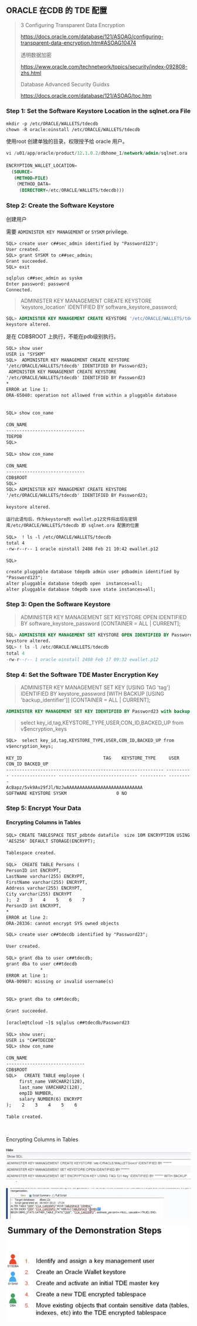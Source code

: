

## ORACLE 在CDB 的 TDE 配置

> 3 Configuring Transparent Data Encryption
>
> https://docs.oracle.com/database/121/ASOAG/configuring-transparent-data-encryption.htm#ASOAG10474
>
> 透明数据加密
>
> https://www.oracle.com/technetwork/topics/security/index-092808-zhs.html
>
> Database Advanced Security Guidxs
>
> https://docs.oracle.com/database/121/ASOAG/toc.htm



### Step 1: Set the Software Keystore Location in the sqlnet.ora File

```
mkdir -p /etc/ORACLE/WALLETS/tdecdb
chown -R oracle:oinstall /etc/ORACLE/WALLETS/tdecdb
```

<!--建议将钱包目录放到非 ORACLE 目录下面-->

使用root 创建单独的目录，权限授予给 oracle 用户。



```sql
vi /u01/app/oracle/product/12.1.0.2/dbhome_1/network/admin/sqlnet.ora

ENCRYPTION_WALLET_LOCATION=
  (SOURCE=
   (METHOD=FILE)
    (METHOD_DATA=
     (DIRECTORY=/etc/ORACLE/WALLETS/tdecdb)))
```



### Step 2: Create the Software Keystore

创建用户

需要 `ADMINISTER KEY MANAGEMENT` or `SYSKM` privilege.

```
SQL> create user c##sec_admin identified by "Password123";
User created.
SQL> grant SYSKM to c##sec_admin;
Grant succeeded.
SQL> exit
```

```
sqlplus c##sec_admin as syskm
Enter password: password
Connected.
```

> ADMINISTER KEY MANAGEMENT CREATE KEYSTORE 'keystore_location' IDENTIFIED BY software_keystore_password;

```sql
SQL> ADMINISTER KEY MANAGEMENT CREATE KEYSTORE '/etc/ORACLE/WALLETS/tdecdb' IDENTIFIED BY Password23;
keystore altered.
```

是在 CDB$ROOT 上执行，不能在pdb级别执行。

```
SQL> show user
USER is "SYSKM"
SQL>  ADMINISTER KEY MANAGEMENT CREATE KEYSTORE '/etc/ORACLE/WALLETS/tdecdb' IDENTIFIED BY Password23;
 ADMINISTER KEY MANAGEMENT CREATE KEYSTORE '/etc/ORACLE/WALLETS/tdecdb' IDENTIFIED BY Password23
*
ERROR at line 1:
ORA-65040: operation not allowed from within a pluggable database


SQL> show con_name

CON_NAME
------------------------------
TDEPDB
SQL>

SQL> show con_name

CON_NAME
------------------------------
CDB$ROOT
SQL>
SQL> ADMINISTER KEY MANAGEMENT CREATE KEYSTORE '/etc/ORACLE/WALLETS/tdecdb' IDENTIFIED BY Password23;

keystore altered.

运行此语句后，作为keystore的 ewallet.p12文件将出现在密钥库/etc/ORACLE/WALLETS/tdecdb 即 sqlnet.ora 配置的位置

SQL>  ! ls -l /etc/ORACLE/WALLETS/tdecdb
total 4
-rw-r--r-- 1 oracle oinstall 2408 Feb 21 10:42 ewallet.p12

SQL>
```



```
create pluggable database tdepdb admin user pdbadmin identified by "Password123";
alter pluggable database tdepdb open  instances=all;
alter pluggable database tdepdb save state instances=all;
```



### Step 3: Open the Software Keystore

> ADMINISTER KEY MANAGEMENT SET KEYSTORE OPEN IDENTIFIED BY software_keystore_password [CONTAINER = ALL | CURRENT];

```sql
SQL> ADMINISTER KEY MANAGEMENT SET KEYSTORE OPEN IDENTIFIED BY Password23;
keystore altered.
SQL> ! ls -l /etc/ORACLE/WALLETS/tdecdb
total 4
-rw-r--r-- 1 oracle oinstall 2408 Feb 17 09:32 ewallet.p12
```

### Step 4: Set the Software TDE Master Encryption Key

> ADMINISTER KEY MANAGEMENT SET KEY [USING TAG 'tag'] IDENTIFIED BY keystore_password [WITH BACKUP [USING 'backup_identifier']] [CONTAINER = ALL | CURRENT];

```sql
ADMINISTER KEY MANAGEMENT SET KEY IDENTIFIED BY Password23 with backup USING 'tdetest01_key_bak';
```

> select key_id,tag,KEYSTORE_TYPE,USER,CON_ID,BACKED_UP from  v$encryption_keys

```
SQL>  select key_id,tag,KEYSTORE_TYPE,USER,CON_ID,BACKED_UP from  v$encryption_keys;

KEY_ID							     TAG	KEYSTORE_TYPE	  USER				     CON_ID BACKED_UP
------------------------------------------------------------ ---------- ----------------- ------------------------------ ---------- ---------
AcBapz/5vk9Av29fJl/NzJwAAAAAAAAAAAAAAAAAAAAAAAAAAAAA			SOFTWARE KEYSTORE SYSKM 				  0 NO

```

### Step 5: Encrypt Your Data

#### Encrypting Columns in Tables

```
SQL> CREATE TABLESPACE TEST_pdbtde datafile  size 10M ENCRYPTION USING 'AES256' DEFAULT STORAGE(ENCRYPT);

Tablespace created.

SQL>  CREATE TABLE Persons (
PersonID int ENCRYPT,
LastName varchar(255) ENCRYPT,
FirstName varchar(255) ENCRYPT,
Address varchar(255) ENCRYPT,
City varchar(255) ENCRYPT
);  2    3    4    5    6    7
PersonID int ENCRYPT,
*
ERROR at line 2:
ORA-28336: cannot encrypt SYS owned objects

```



```
SQL> create user c##tdecdb identified by "Password23";

User created.

SQL> grant dba to user c##tdecdb;
grant dba to user c##tdecdb
             *
ERROR at line 1:
ORA-00987: missing or invalid username(s)


SQL> grant dba to c##tdecdb;

Grant succeeded.

[oracle@tcloud ~]$ sqlplus c##tdecdb/Password23

SQL> show user;
USER is "C##TDECDB"
SQL> show con_name

CON_NAME
------------------------------
CDB$ROOT
SQL>   CREATE TABLE employee (
     first_name VARCHAR2(128),
     last_name VARCHAR2(128),
     empID NUMBER,
     salary NUMBER(6) ENCRYPT
);    2    3    4    5    6

Table created.



```

Encrypting Columns in Tables

![image-20220218155417032](https://raw.githubusercontent.com/aimdotsh/photo/master/typ/image-20220218155417032.png)

![](https://raw.githubusercontent.com/aimdotsh/photo/master/typ/20220217111503.png)

![](https://raw.githubusercontent.com/aimdotsh/photo/master/typ/20220218154709.png)